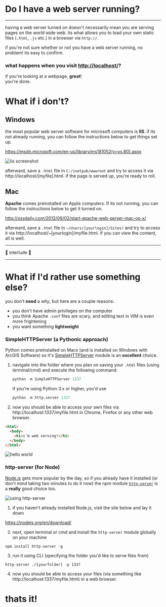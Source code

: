 # Do I have a web server running?

___

having a web server turned on doesn't necessarily mean you are serving pages on the world wide web.  its what allows you to load your own static files (`.html`, `.js` etc.) in a browser via `http://`.

if you're not sure whether or not you have a web server running, no problem!  its easy to confirm.

### what happens when you visit [http://localhost/](http://localhost/)?

if you're looking at a webpage, **great**!  
you're done.

# What if i don't?

## Windows

the most popular web server software for microsoft computers is **IIS**.  if its not already running, you can follow the instructions below to get things set up.

https://msdn.microsoft.com/en-us/library/ms181052(v=vs.80).aspx

![iis screenshot](https://www.digicert.com/images/support-images/iis7/iis7-install-4.gif "iis")

afterward, save a `.html` file in `C:/inetpub/wwwroot` and try to access it via http://localhost/[myfile].html. if the page is served up, you're ready to roll.
## Mac

**Apache** comes preinstalled on Apple computers.  If its not running, you can follow the instructions below to get it turned on.

http://osxdaily.com/2012/09/02/start-apache-web-server-mac-os-x/

afterward, save a `.html` file in `~/Users/[yourlogin]/Sites/` and try to access it via http://localhost/~[yourlogin]/myfile.html.  if you can view the content, all is well.
___

:musical_note: interlude :musical_note:
___

# What if I'd rather use something else?

you don't **need** a *why*, but here are a couple reasons:
* you don't have admin privileges on the computer
* you think Apache `.conf` files are scary, and editing text in VIM is even more frightening
* you want something **lightweight**

### SimpleHTTPServer (a Pythonic approach)

Python comes preinstalled on Macs (and is installed on Windows with ArcGIS Software) so it's [SimpleHTTPServer](https://docs.python.org/2/library/simplehttpserver.html) module is an **excellent** choice.

1. navigate into the folder where  you plan on saving your `.html` files (using terminal/cmd) and execute the following command:
    
    ```python
    python -m SimpleHTTPServer 1337
    ```
    if you're using Python 3.x or higher, you'd use
    ```python
    python -m http.server 1337
    ```
    
2. now you should be able to access your own files via http://localhost:1337/myfile.html in Chrome, Firefox or any other web browser.

```html
<html>
  <body>
    <h1>i'm web serving!</h1>
  </body>
</html>
```

![hello world](https://gist.githubusercontent.com/jgravois/5e73b56fa7756fd00b89/raw/053ea5a0b141e7b53fa14ebce8f6f2d14292ab2a/hello.png "hello world")

### http-server (for Node)

[Node.js](https://nodejs.org) gets more popular by the day, so if you already have it installed (or don't mind taking two minutes to do it now) the npm module [`http-server`](https://www.npmjs.com/package/http-server) is a **really** good choice too.

![using http-server](https://gist.githubusercontent.com/jgravois/5e73b56fa7756fd00b89/raw/1ec60e0e598305b2b5dfe6071c1281431041fb17/node.png "http-server")

1. if you haven't already installed Node.js, visit the site below and lay it down

  https://nodejs.org/en/download/

2. next, open terminal or cmd and install the `http-server` module globally on your machine
  ```
  npm install http-server -g
  ```
3. run it using CLI (specifying the folder you'd like to serve files from)

  ```
  http-server ./[yourfolder] -p 1337
  ```
4. now you should be able to access your files (via something like http://localhost:1337/myfile.html) in a web browser.

# thats it!